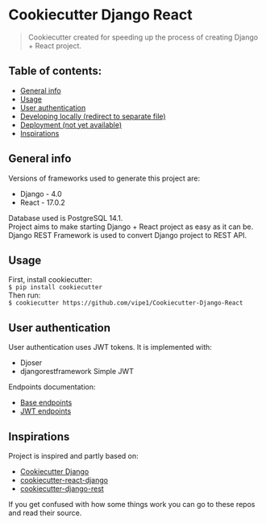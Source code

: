 # Cookiecutter Django React
>Cookiecutter created for speeding up the process of creating Django + React project.

## Table of contents:
- [General info](#general-info)
- [Usage](#usage)
- [User authentication](#user-authentication)
- [Developing locally (redirect to separate file)](./LOCAL_DEVELOPMENT.md)
- [Deployment (not yet available)](#deployment)
- [Inspirations](#inspirations)

## General info
Versions of frameworks used to generate this project are:

 - Django - 4.0
 - React - 17.0.2

Database used is PostgreSQL 14.1.\
Project aims to make starting Django + React project as easy as it can be.\
Django REST Framework is used to convert Django project to REST API.

## Usage
First, install cookiecutter:\
`$ pip install cookiecutter`\
Then run:\
`$ cookiecutter https://github.com/vipe1/Cookiecutter-Django-React`

## User authentication
User authentication uses JWT tokens.
It is implemented with:
- Djoser
- djangorestframework Simple JWT

Endpoints documentation:
- [Base endpoints](https://djoser.readthedocs.io/en/latest/base_endpoints.html)
- [JWT endpoints](https://djoser.readthedocs.io/en/latest/jwt_endpoints.html)

## Inspirations
Project is inspired and partly based on:

 - [Cookiecutter Django](https://github.com/cookiecutter/cookiecutter-django)
 - [cookiecutter-react-django](https://github.com/ohduran/cookiecutter-react-django)
 - [cookiecutter-django-rest](https://github.com/agconti/cookiecutter-django-rest)

If you get confused with how some things work you can go to these repos and read their source. 
